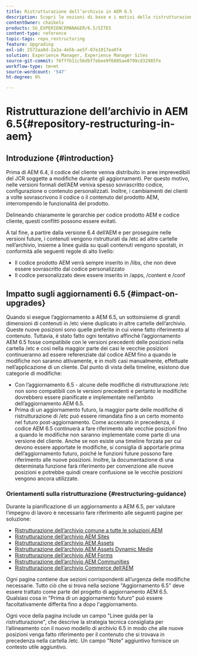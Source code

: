 ```yaml
---
title: Ristrutturazione dell’archivio in AEM 6.5
description: Scopri le nozioni di base e i motivi della ristrutturazione dell’archivio in AEM 6.5
contentOwner: chaikels
products: SG_EXPERIENCEMANAGER/6.5/SITES
content-type: reference
topic-tags: repo_restructuring
feature: Upgrading
exl-id: 2572aa8d-2a3a-4e5b-ae5f-07e1017ea0f4
solution: Experience Manager, Experience Manager Sites
source-git-commit: 76fffb11c56dbf7ebee9f6805ae0799cd32985fe
workflow-type: tm+mt
source-wordcount: '547'
ht-degree: 0%

---
```


# Ristrutturazione dell’archivio in AEM 6.5{#repository-restructuring-in-aem}

## Introduzione {#introduction}

Prima di AEM 6.4, il codice del cliente veniva distribuito in aree imprevedibili del JCR soggette a modifiche durante gli aggiornamenti. Per questo motivo, nelle versioni formali dell’AEM veniva spesso sovrascritto codice, configurazione o contenuto personalizzati. Inoltre, i cambiamenti dei clienti a volte sovrascrivono il codice o il contenuto del prodotto AEM, interrompendo le funzionalità del prodotto.

Delineando chiaramente le gerarchie per codice prodotto AEM e codice cliente, questi conflitti possono essere evitati.

A tal fine, a partire dalla versione 6.4 dell’AEM e per proseguire nelle versioni future, i contenuti vengono ristrutturati da /etc ad altre cartelle nell’archivio, insieme a linee guida su quali contenuti vengono spostati, in conformità alle seguenti regole di alto livello:

* Il codice prodotto AEM verrà sempre inserito in /libs, che non deve essere sovrascritto dal codice personalizzato
* Il codice personalizzato deve essere inserito in /apps, /content e /conf

## Impatto sugli aggiornamenti 6.5 {#impact-on-upgrades}

Quando si esegue l’aggiornamento a AEM 6.5, un sottoinsieme di grandi dimensioni di contenuti in /etc viene duplicato in altre cartelle dell’archivio. Queste nuove posizioni sono quelle preferite in cui viene fatto riferimento al contenuto. Tuttavia, è stato fatto ogni tentativo affinché l’aggiornamento AEM 6.5 fosse compatibile con le versioni precedenti delle posizioni nella cartella /etc e così nella maggior parte dei casi le vecchie posizioni continueranno ad essere referenziate dal codice AEM fino a quando le modifiche non saranno attivamente, e in molti casi manualmente, effettuate nell’applicazione di un cliente. Dal punto di vista della timeline, esistono due categorie di modifiche:

* Con l’aggiornamento 6.5 - alcune delle modifiche di ristrutturazione /etc non sono compatibili con le versioni precedenti e pertanto le modifiche dovrebbero essere pianificate e implementate nell’ambito dell’aggiornamento AEM 6.5.
* Prima di un aggiornamento futuro, la maggior parte delle modifiche di ristrutturazione di /etc può essere rimandata fino a un certo momento nel futuro post-aggiornamento. Come accennato in precedenza, il codice AEM 6.5 continuerà a fare riferimento alle vecchie posizioni fino a quando le modifiche non saranno implementate come parte di una versione del cliente. Anche se non esiste una timeline forzata per cui devono essere apportate le modifiche, si consiglia di apportarle prima dell’aggiornamento futuro, poiché le funzioni future possono fare riferimento alle nuove posizioni. Inoltre, la documentazione di una determinata funzione farà riferimento per convenzione alle nuove posizioni e potrebbe quindi creare confusione se le vecchie posizioni vengono ancora utilizzate.

### Orientamenti sulla ristrutturazione {#restructuring-guidance}

Durante la pianificazione di un aggiornamento a AEM 6.5, per valutare l’impegno di lavoro è necessario fare riferimento alle seguenti pagine per soluzione:

* [Ristrutturazione dell’archivio comune a tutte le soluzioni AEM](/help/sites-deploying/all-repository-restructuring-in-aem-6-5.md)
* [Ristrutturazione dell’archivio AEM Sites](/help/sites-deploying/sites-repository-restructuring-in-aem-6-5.md)
* [Ristrutturazione dell’archivio AEM Assets](/help/sites-deploying/assets-repository-restructuring-in-aem-6-5.md)
* [Ristrutturazione dell’archivio AEM Assets Dynamic Medie](/help/sites-deploying/dynamicmedia-repository-restructuring-in-aem-6-5.md)
* [Ristrutturazione dell’archivio AEM Forms](/help/sites-deploying/forms-repository-restructuring-in-aem-6-5.md)
* [Ristrutturazione dell’archivio AEM Communities](/help/sites-deploying/communities-repository-restructuring-in-aem-6-5.md)
* [Ristrutturazione dell’archivio Commerce dell’AEM](/help/sites-deploying/ecommerce-repository-restructuring-in-aem-6-5.md)

Ogni pagina contiene due sezioni corrispondenti all’urgenza delle modifiche necessarie. Tutto ciò che si trova nella sezione &quot;Aggiornamento 6.5&quot; deve essere trattato come parte del progetto di aggiornamento AEM 6.5. Qualsiasi cosa in &quot;Prima di un aggiornamento futuro&quot; può essere facoltativamente differita fino a dopo l&#39;aggiornamento.

Ogni voce della pagina include un campo &quot;Linee guida per la ristrutturazione&quot;, che descrive la strategia tecnica consigliata per l’allineamento con il nuovo modello di archivio 6.5 in modo che alle nuove posizioni venga fatto riferimento per il contenuto che si trovava in precedenza nella cartella /etc. Un campo &quot;Note&quot; aggiuntivo fornisce un contesto utile aggiuntivo.

